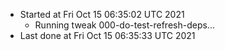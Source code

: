   - Started at Fri Oct 15 06:35:02 UTC 2021
    - Running tweak 000-do-test-refresh-deps...
  - Last done at Fri Oct 15 06:35:33 UTC 2021
